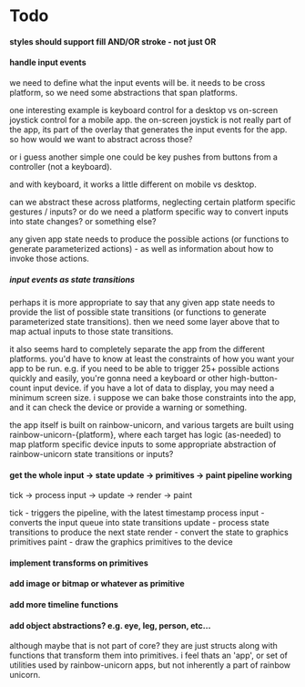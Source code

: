 # Todo

#### styles should support fill AND/OR stroke - not just OR

#### handle input events
we need to define what the input events will be.
it needs to be cross platform, so we need some abstractions that span platforms.

one interesting example is keyboard control for a desktop vs on-screen joystick control for a mobile app.  the on-screen joystick is not really part of the app, its part of the overlay that generates the input events for the app.  so how would we want to abstract across those?

or i guess another simple one could be key pushes from buttons from a controller (not a keyboard).  

and with keyboard, it works a little different on mobile vs desktop.

can we abstract these across platforms, neglecting certain platform specific gestures / inputs?
or do we need a platform specific way to convert inputs into state changes?
or something else?

any given app state needs to produce the possible actions (or functions to generate parameterized actions) - as well as information about how to invoke those actions.

##### input events as state transitions
perhaps it is more appropriate to say that any given app state needs to provide the list of possible state transitions (or functions to generate parameterized state transitions).  then we need some layer above that to map actual inputs to those state transitions.

it also seems hard to completely separate the app from the different platforms.  you'd have to know at least the constraints of how you want your app to be run.  e.g. if you need to be able to trigger 25+ possible actions quickly and easily, you're gonna need a keyboard or other high-button-count input device.  if you have a lot of data to display, you may need a minimum screen size.  i suppose we can bake those constraints into the app, and it can check the device or provide a warning or something.

the app itself is built on rainbow-unicorn, and various targets are built using rainbow-unicorn-{platform}, where each target has logic (as-needed) to map platform specific device inputs to some appropriate abstraction of rainbow-unicorn state transitions or inputs?

#### get the whole input -> state update -> primitives -> paint pipeline working
tick -> process input -> update -> render -> paint

tick - triggers the pipeline, with the latest timestamp
process input - converts the input queue into state transitions
update - process state transitions to produce the next state
render - convert the state to graphics primitives
paint - draw the graphics primitives to the device

#### implement transforms on primitives

#### add image or bitmap or whatever as primitive

#### add more timeline functions

#### add object abstractions?  e.g. eye, leg, person, etc...
although maybe that is not part of core?  they are just structs along with functions that transform them into primitives.  i feel thats an 'app', or set of utilities used by rainbow-unicorn apps, but not inherently a part of rainbow unicorn.